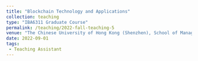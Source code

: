 ```yaml
---
title: "Blockchain Technology and Applications"
collection: teaching
type: "IBA6311 Graduate Course"
permalink: /teaching/2022-fall-teaching-5
venue: "The Chinese University of Hong Kong (Shenzhen), School of Management and Economics"
date: 2022-09-01
tags:
 - Teaching Assistant
---
```



